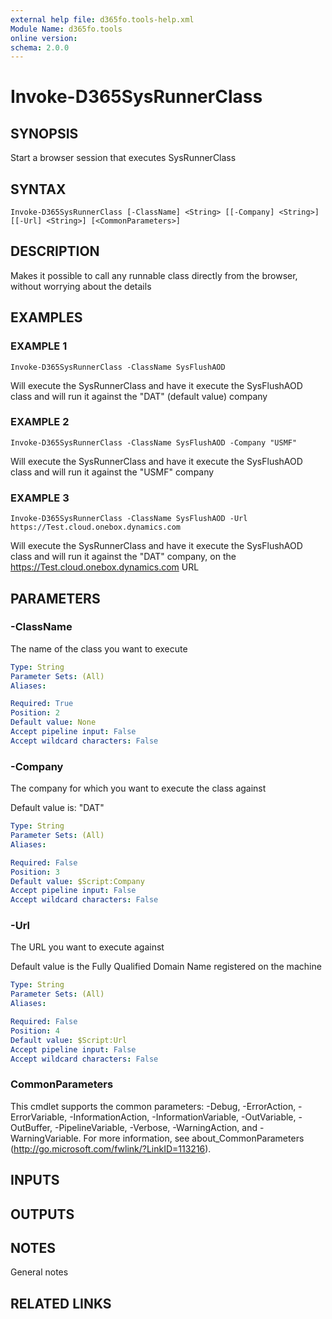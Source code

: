 ```yaml
---
external help file: d365fo.tools-help.xml
Module Name: d365fo.tools
online version:
schema: 2.0.0
---
```


# Invoke-D365SysRunnerClass

## SYNOPSIS
Start a browser session that executes SysRunnerClass

## SYNTAX

```
Invoke-D365SysRunnerClass [-ClassName] <String> [[-Company] <String>] [[-Url] <String>] [<CommonParameters>]
```

## DESCRIPTION
Makes it possible to call any runnable class directly from the browser, without worrying about the details

## EXAMPLES

### EXAMPLE 1
```
Invoke-D365SysRunnerClass -ClassName SysFlushAOD
```

Will execute the SysRunnerClass and have it execute the SysFlushAOD class and will run it against the "DAT" (default value) company

### EXAMPLE 2
```
Invoke-D365SysRunnerClass -ClassName SysFlushAOD -Company "USMF"
```

Will execute the SysRunnerClass and have it execute the SysFlushAOD class and will run it against the "USMF" company

### EXAMPLE 3
```
Invoke-D365SysRunnerClass -ClassName SysFlushAOD -Url https://Test.cloud.onebox.dynamics.com
```

Will execute the SysRunnerClass and have it execute the SysFlushAOD class and will run it against the "DAT" company, on the https://Test.cloud.onebox.dynamics.com URL

## PARAMETERS

### -ClassName
The name of the class you want to execute

```yaml
Type: String
Parameter Sets: (All)
Aliases:

Required: True
Position: 2
Default value: None
Accept pipeline input: False
Accept wildcard characters: False
```

### -Company
The company for which you want to execute the class against

Default value is: "DAT"

```yaml
Type: String
Parameter Sets: (All)
Aliases:

Required: False
Position: 3
Default value: $Script:Company
Accept pipeline input: False
Accept wildcard characters: False
```

### -Url
The URL you want to execute against

Default value is the Fully Qualified Domain Name registered on the machine

```yaml
Type: String
Parameter Sets: (All)
Aliases:

Required: False
Position: 4
Default value: $Script:Url
Accept pipeline input: False
Accept wildcard characters: False
```

### CommonParameters
This cmdlet supports the common parameters: -Debug, -ErrorAction, -ErrorVariable, -InformationAction, -InformationVariable, -OutVariable, -OutBuffer, -PipelineVariable, -Verbose, -WarningAction, and -WarningVariable.
For more information, see about_CommonParameters (http://go.microsoft.com/fwlink/?LinkID=113216).

## INPUTS

## OUTPUTS

## NOTES
General notes

## RELATED LINKS
